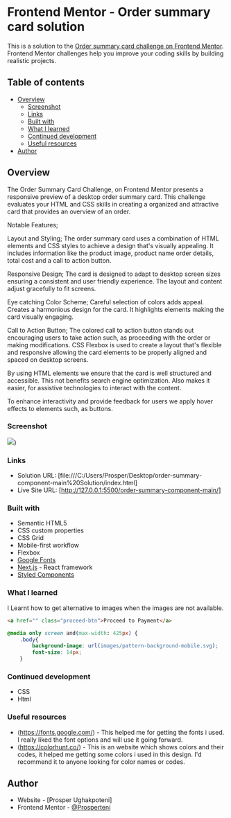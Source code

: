 # Frontend Mentor - Order summary card solution

This is a solution to the [Order summary card challenge on Frontend Mentor](https://www.frontendmentor.io/challenges/order-summary-component-QlPmajDUj). Frontend Mentor challenges help you improve your coding skills by building realistic projects. 

## Table of contents

- [Overview](#overview)
  - [Screenshot](#screenshot)
  - [Links](#links)
  - [Built with](#built-with)
  - [What I learned](#what-i-learned)
  - [Continued development](#continued-development)
  - [Useful resources](#useful-resources)
- [Author](#author)



## Overview
The Order Summary Card Challenge, on Frontend Mentor presents a responsive preview of a desktop order summary card. This challenge evaluates your HTML and CSS skills in creating a organized and attractive card that provides an overview of an order.

Notable Features;

Layout and Styling; The order summary card uses a combination of HTML elements and CSS styles to achieve a design that's visually appealing. It includes information like the product image, product name order details, total cost and a call to action button.

Responsive Design; The card is designed to adapt to desktop screen sizes ensuring a consistent and user friendly experience. The layout and content adjust gracefully to fit screens.

Eye catching Color Scheme; Careful selection of colors adds appeal. Creates a harmonious design for the card. It highlights elements making the card visually engaging.

Call to Action Button; The colored call to action button stands out encouraging users to take action such, as proceeding with the order or making modifications.
CSS Flexbox is used to create a layout that's flexible and responsive allowing the card elements to be properly aligned and spaced on desktop screens.

By using HTML elements we ensure that the card is well structured and accessible. This not benefits search engine optimization. Also makes it easier, for assistive technologies to interact with the content.

To enhance interactivity and provide feedback for users we apply hover effects to elements such, as buttons.



### Screenshot

![](https://github.com/Prosperteni/Frontend-Mentor-Challenges-/blob/ecbba8d081f61c770d19ec8af99ff1febf8c6230/Screenshot.jpeg?raw=true))

### Links

- Solution URL: [file:///C:/Users/Prosper/Desktop/order-summary-component-main%20Solution/index.html]
- Live Site URL: [http://127.0.0.1:5500/order-summary-component-main/]

### Built with

- Semantic HTML5 
- CSS custom properties
- CSS Grid
- Mobile-first workflow
- Flexbox
- [Google Fonts](https://fonts.google.com/)
- [Next.js](https://nextjs.org/) - React framework
- [Styled Components](https://styled-components.com/) 


### What I learned
I Learnt how to get alternative to images when the images are not available.

```html
<a href="" class="proceed-btn">Proceed to Payment</a>
```
```css
@media only screen and(max-width: 425px) {
    .body{
        background-image: url(images/pattern-background-mobile.svg);
        font-size: 14px;
    }
```

### Continued development
- CSS
- Html



### Useful resources

- (https://fonts.google.com/) - This helped me for getting the fonts i used. I really liked the font options and will use it going forward.
- (https://colorhunt.co/) - This is an website which shows colors and their codes, it helped me  getting some colors i used in this design. I'd recommend it to anyone looking for color names or codes.


## Author

- Website - [Prosper Ughakpoteni]
- Frontend Mentor - [@Prosperteni](https://www.frontendmentor.io/profile/Prosperteni)


